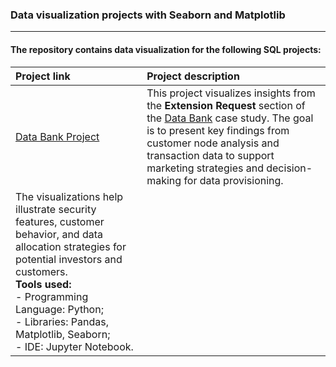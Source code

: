 ### Data visualization projects with Seaborn and Matplotlib

---

#### The repository contains data visualization for the following SQL projects:
| Project link | Project description |
|:-----------------|:---------------|
| [Data Bank Project](git@github.com:shdrn2402/data_bank_extension_request_project.git) | This project visualizes insights from the **Extension Request** section of the [Data Bank](https://github.com/shdrn2402/Eight-week-SQL-challenge/tree/main/Case%20Study%20%234-Data%20Bank) case study. The goal is to present key findings from customer node analysis and transaction data to support marketing strategies and decision-making for data provisioning.
The visualizations help illustrate security features, customer behavior, and data allocation strategies for potential investors and customers. </br> **Tools used:** </br> - Programming Language: Python; </br> - Libraries: Pandas, Matplotlib, Seaborn; </br> - IDE: Jupyter Notebook. |
